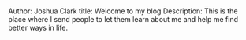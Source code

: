 # <h4>
Author: Joshua Clark
title: Welcome to my blog
Description: This is the place where I send people to let them learn about me and help me find better ways in life.

